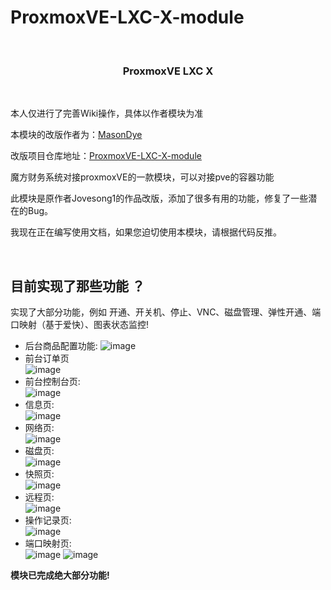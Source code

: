 # ProxmoxVE-LXC-X-module
</br>

<h3 align="center">ProxmoxVE LXC X</h3></br>

本人仅进行了完善Wiki操作，具体以作者模块为准

本模块的改版作者为：[MasonDye](https://github.com/MasonDye/)

改版项目仓库地址：[ProxmoxVE-LXC-X-module](https://github.com/MasonDye/ProxmoxVE-LXC-X-module)

魔方财务系统对接proxmoxVE的一款模块，可以对接pve的容器功能

此模块是原作者Jovesong1的作品改版，添加了很多有用的功能，修复了一些潜在的Bug。

我现在正在编写使用文档，如果您迫切使用本模块，请根据代码反推。

<!--gold sponsors start-->

<br>

## 目前实现了那些功能 ？

实现了大部分功能，例如 开通、开关机、停止、VNC、磁盘管理、弹性开通、端口映射（基于爱快）、图表状态监控!

* 后台商品配置功能:
![image](https://github.com/MasonDye/ProxmoxVE-LXC-X-module/blob/master/img/%E5%90%8E%E5%8F%B0%E5%95%86%E5%93%81%E9%85%8D%E7%BD%AE%E9%A1%B5.png?raw=true)
* 前台订单页</br>
![image](https://github.com/MasonDye/ProxmoxVE-LXC-X-module/blob/master/img/%E5%89%8D%E5%8F%B0%E8%AE%A2%E5%8D%95%E9%A1%B5.png?raw=true)
* 前台控制台页:</br>
![image](https://github.com/MasonDye/ProxmoxVE-LXC-X-module/blob/master/img/%E5%89%8D%E5%8F%B0%E6%8E%A7%E5%88%B6%E5%8F%B0%E9%A1%B5.png?raw=true)
* 信息页:</br>
![image](https://github.com/MasonDye/ProxmoxVE-LXC-X-module/blob/master/img/%E4%BF%A1%E6%81%AF%E9%A1%B5.png?raw=true)
* 网络页:</br>
![image](https://github.com/MasonDye/ProxmoxVE-LXC-X-module/blob/master/img/%E7%BD%91%E7%BB%9C%E9%A1%B5.png?raw=true)
* 磁盘页:</br>
![image](https://github.com/MasonDye/ProxmoxVE-LXC-X-module/blob/master/img/%E7%A3%81%E7%9B%98%E9%A1%B5.png?raw=true)
* 快照页:</br>
![image](https://github.com/MasonDye/ProxmoxVE-LXC-X-module/blob/master/img/%E5%BF%AB%E7%85%A7%E9%A1%B5.png?raw=true)
* 远程页:</br>
![image](https://github.com/MasonDye/ProxmoxVE-LXC-X-module/blob/master/img/%E8%BF%9C%E7%A8%8B%E9%A1%B5.png?raw=true)
* 操作记录页:</br>
![image](https://github.com/MasonDye/ProxmoxVE-LXC-X-module/blob/master/img/%E6%93%8D%E4%BD%9C%E8%AE%B0%E5%BD%95%E9%A1%B5.png?raw=true)
* 端口映射页:</br>
![image](https://github.com/MasonDye/ProxmoxVE-LXC-X-module/blob/master/img/%E7%AB%AF%E5%8F%A3%E6%98%A0%E5%B0%84%E9%A1%B5%E9%9D%A2-0.png?raw=true)
![image](https://github.com/MasonDye/ProxmoxVE-LXC-X-module/blob/master/img/%E7%AB%AF%E5%8F%A3%E6%98%A0%E5%B0%84%E9%A1%B5%E9%9D%A2-1.png?raw=true)

**模块已完成绝大部分功能!**
